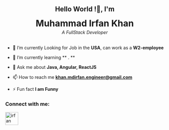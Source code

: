<h2 align=center style=" margin: 2rem;">
    Hello World !👋, I'm
</h2>

<h1 align=center style="margin-top: -1rem;">
    Muhammad Irfan Khan
</h1>

<h6 align=center style="margin-top: -1rem; margin-bottom: 2rem; font-style: oblique;">
    A FullStack Developer
</h6>

- 🔭 I’m currently Looking for Job in the **USA**, can work as a **W2-employee**

- 🌱 I’m currently learning ** . **

- 💬 Ask me about **Java, Angular, ReactJS**

- 📫 How to reach me **khan.mdirfan.engineer@gmail.com**

- ⚡ Fun fact **I am Funny**

<h3 style="text-align: left;">Connect with me:</h3>

<p style="text-align: left;">
    <a href="https://www.linkedin.com/in/irfan-mkhan/" target="blank">
        <img align=center src="https://upload.wikimedia.org/wikipedia/commons/8/81/LinkedIn_icon.svg" alt="irfan" height="41" width="41"/>
    </a>
</p>

<!---
irfanMKhan/irfanMKhan is a ✨ special ✨ repository because its `README.md` (this file) appears on your GitHub profile.
You can click the Preview link to take a look at your changes.
--->
